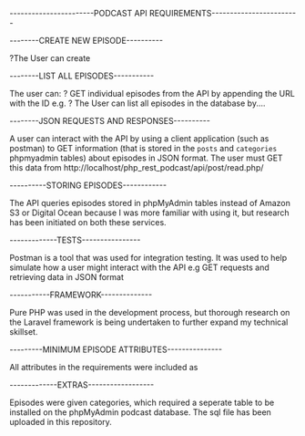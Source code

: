 -----------------------PODCAST API REQUIREMENTS------------------------


--------CREATE NEW EPISODE----------

?The User can create 


--------LIST ALL EPISODES-----------

The user can:
? GET individual episodes from the API by appending the URL with the ID e.g. 
? The User can list all episodes in the database by.... 

--------JSON REQUESTS AND RESPONSES----------

A user can interact with the API by using a client application (such as postman) to GET information (that is stored in 
the `posts` and `categories` phpmyadmin tables) about episodes in JSON format. The user must GET this data from 
http://localhost/php_rest_podcast/api/post/read.php/


----------STORING EPISODES------------

The API queries episodes stored in phpMyAdmin tables instead of Amazon S3 or Digital Ocean because I was more familiar with using it, but research has been initiated on both these services. 


-------------TESTS----------------

Postman is a tool that was used for integration testing. It was used to help simulate how a user might interact with the API
e.g GET requests and retrieving data in JSON format


-----------FRAMEWORK--------------

Pure PHP was used in the development process, but thorough research on the Laravel framework is being undertaken to further
expand my technical skillset. 


---------MINIMUM EPISODE ATTRIBUTES---------------

All attributes in the requirements were included as


-------------EXTRAS------------------

Episodes were given categories, which required a seperate table to be installed on the phpMyAdmin 
podcast database. The sql file has been uploaded in this repository. 
